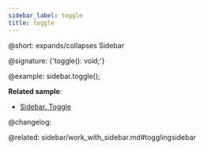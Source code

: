 ```yaml
---
sidebar_label: toggle
title: toggle
---          
```


@short: expands/collapses Sidebar

@signature: {'toggle(): void;'}

@example:
sidebar.toggle();

**Related sample**:
- [Sidebar. Toggle](https://snippet.dhtmlx.com/wll2h9nd)

@changelog:


@related: sidebar/work_with_sidebar.md#togglingsidebar